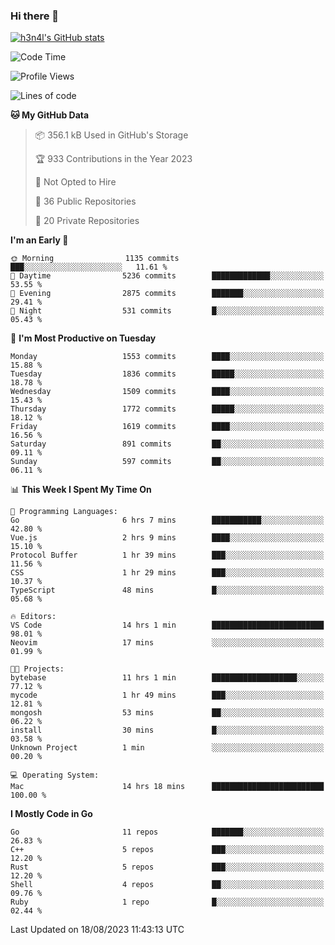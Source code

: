 ### Hi there 👋

[![h3n4l's GitHub stats](https://github-readme-stats.vercel.app/api?username=h3n4l&count_private=true&show_icons=true&theme=radical)](https://github.com/h3n4l/github-readme-stats)

<!--START_SECTION:waka-->
![Code Time](http://img.shields.io/badge/Code%20Time-1%2C504%20hrs%207%20mins-blue)

![Profile Views](http://img.shields.io/badge/Profile%20Views-3-blue)

![Lines of code](https://img.shields.io/badge/From%20Hello%20World%20I%27ve%20Written-2.8%20million%20lines%20of%20code-blue)

**🐱 My GitHub Data** 

> 📦 356.1 kB Used in GitHub's Storage 
 > 
> 🏆 933 Contributions in the Year 2023
 > 
> 🚫 Not Opted to Hire
 > 
> 📜 36 Public Repositories 
 > 
> 🔑 20 Private Repositories 
 > 
**I'm an Early 🐤** 

```text
🌞 Morning                1135 commits        ███░░░░░░░░░░░░░░░░░░░░░░   11.61 % 
🌆 Daytime                5236 commits        █████████████░░░░░░░░░░░░   53.55 % 
🌃 Evening                2875 commits        ███████░░░░░░░░░░░░░░░░░░   29.41 % 
🌙 Night                  531 commits         █░░░░░░░░░░░░░░░░░░░░░░░░   05.43 % 
```
📅 **I'm Most Productive on Tuesday** 

```text
Monday                   1553 commits        ████░░░░░░░░░░░░░░░░░░░░░   15.88 % 
Tuesday                  1836 commits        █████░░░░░░░░░░░░░░░░░░░░   18.78 % 
Wednesday                1509 commits        ████░░░░░░░░░░░░░░░░░░░░░   15.43 % 
Thursday                 1772 commits        █████░░░░░░░░░░░░░░░░░░░░   18.12 % 
Friday                   1619 commits        ████░░░░░░░░░░░░░░░░░░░░░   16.56 % 
Saturday                 891 commits         ██░░░░░░░░░░░░░░░░░░░░░░░   09.11 % 
Sunday                   597 commits         ██░░░░░░░░░░░░░░░░░░░░░░░   06.11 % 
```


📊 **This Week I Spent My Time On** 

```text
💬 Programming Languages: 
Go                       6 hrs 7 mins        ███████████░░░░░░░░░░░░░░   42.80 % 
Vue.js                   2 hrs 9 mins        ████░░░░░░░░░░░░░░░░░░░░░   15.10 % 
Protocol Buffer          1 hr 39 mins        ███░░░░░░░░░░░░░░░░░░░░░░   11.56 % 
CSS                      1 hr 29 mins        ███░░░░░░░░░░░░░░░░░░░░░░   10.37 % 
TypeScript               48 mins             █░░░░░░░░░░░░░░░░░░░░░░░░   05.68 % 

🔥 Editors: 
VS Code                  14 hrs 1 min        █████████████████████████   98.01 % 
Neovim                   17 mins             ░░░░░░░░░░░░░░░░░░░░░░░░░   01.99 % 

🐱‍💻 Projects: 
bytebase                 11 hrs 1 min        ███████████████████░░░░░░   77.12 % 
mycode                   1 hr 49 mins        ███░░░░░░░░░░░░░░░░░░░░░░   12.81 % 
mongosh                  53 mins             ██░░░░░░░░░░░░░░░░░░░░░░░   06.22 % 
install                  30 mins             █░░░░░░░░░░░░░░░░░░░░░░░░   03.58 % 
Unknown Project          1 min               ░░░░░░░░░░░░░░░░░░░░░░░░░   00.20 % 

💻 Operating System: 
Mac                      14 hrs 18 mins      █████████████████████████   100.00 % 
```

**I Mostly Code in Go** 

```text
Go                       11 repos            ███████░░░░░░░░░░░░░░░░░░   26.83 % 
C++                      5 repos             ███░░░░░░░░░░░░░░░░░░░░░░   12.20 % 
Rust                     5 repos             ███░░░░░░░░░░░░░░░░░░░░░░   12.20 % 
Shell                    4 repos             ██░░░░░░░░░░░░░░░░░░░░░░░   09.76 % 
Ruby                     1 repo              █░░░░░░░░░░░░░░░░░░░░░░░░   02.44 % 
```




 Last Updated on 18/08/2023 11:43:13 UTC
<!--END_SECTION:waka-->

